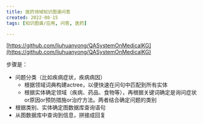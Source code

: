 ```yaml
---
title: 医药领域知识图谱问答
created: 2022-08-15
tags: [知识图谱/应用, 问答, 医药]

---
```


[https://github.com/liuhuanyong/QASystemOnMedicalKG](https://github.com/liuhuanyong/QASystemOnMedicalKG)

步骤是：

-   问题分类（比如疾病症状，疾病病因）
    -   根据领域词典构建actree，以便快速在问句中匹配到所有实体
    -   根据实体确定领域（疾病、药品、食物等），再根据关键词确定是询问症状or原因or预防措施or治疗方法。两者结合确定问题的类别
-   根据类别、实体确定图数据库查询语句
-   从图数据库中查询到信息，拼接成回复